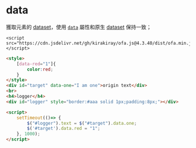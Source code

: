 # data

獲取元素的 [dataset](https://developer.mozilla.org/en-US/docs/Web/API/HTMLElement/dataset)，使用 [`data`](https://developer.mozilla.org/en-US/docs/Web/API/HTMLElement/style) 屬性和原生 [dataset](https://developer.mozilla.org/en-US/docs/Web/API/HTMLElement/dataset) 保持一致；

<html-viewer>

```
<script src="https://cdn.jsdelivr.net/gh/kirakiray/ofa.js@4.3.40/dist/ofa.min.js"></script>
```

```html
<style>
    [data-red="1"]{
        color:red;
    }
</style>
<div id="target" data-one="I am one">origin text</div>
<br>
<h4>logger</h4>
<div id="logger" style="border:#aaa solid 1px;padding:8px;"></div>

<script>
    setTimeout(()=> {
        $("#logger").text = $("#target").data.one;
        $('#target').data.red = "1";
    }, 1000);
</script>
```

</html-viewer>
